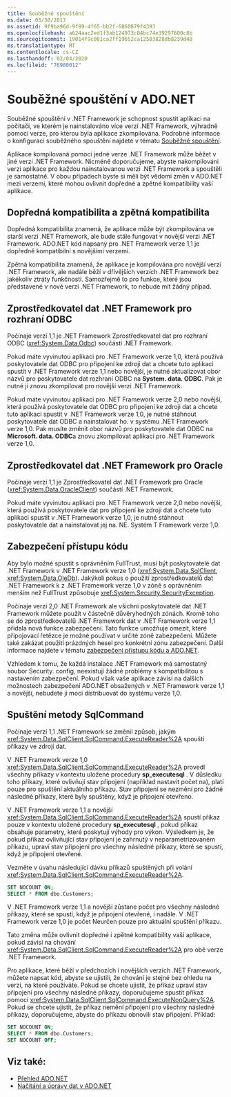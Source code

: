 ```yaml
---
title: Souběžné spouštění
ms.date: 03/30/2017
ms.assetid: 9f9ba96d-9f89-4f65-bb2f-6860879f4393
ms.openlocfilehash: a624aac2ed1f3ab124973c84bc74e39297600c8b
ms.sourcegitcommit: 19014f9c081ca2ff19652ca12503828db8239d48
ms.translationtype: MT
ms.contentlocale: cs-CZ
ms.lasthandoff: 02/04/2020
ms.locfileid: "76980012"
---
```

# <a name="side-by-side-execution-in-adonet"></a>Souběžné spouštění v ADO.NET
Souběžné spouštění v .NET Framework je schopnost spustit aplikaci na počítači, ve kterém je nainstalováno více verzí .NET Framework, výhradně pomocí verze, pro kterou byla aplikace zkompilována. Podrobné informace o konfiguraci souběžného spouštění najdete v tématu [Souběžné spouštění](../../deployment/side-by-side-execution.md).  
  
 Aplikace kompilovaná pomocí jedné verze .NET Framework může běžet v jiné verzi .NET Framework. Nicméně doporučujeme, abyste nakompilováni verzi aplikace pro každou nainstalovanou verzi .NET Framework a spouštěli je samostatně. V obou případech byste si měli být vědomi změn v ADO.NET mezi verzemi, které mohou ovlivnit dopředné a zpětné kompatibility vaší aplikace.  
  
## <a name="forward-compatibility-and-backward-compatibility"></a>Dopředná kompatibilita a zpětná kompatibilita  
 Dopředná kompatibilita znamená, že aplikace může být zkompilována ve starší verzi .NET Framework, ale bude stále fungovat v novější verzi .NET Framework. ADO.NET kód napsaný pro .NET Framework verze 1,1 je dopředně kompatibilní s novějšími verzemi.  
  
 Zpětná kompatibilita znamená, že aplikace je kompilována pro novější verzi .NET Framework, ale nadále běží v dřívějších verzích .NET Framework bez jakékoliv ztráty funkčnosti. Samozřejmě to pro funkce, které jsou představené v nové verzi .NET Framework, to nebude mít žádný případ.  
  
## <a name="the-net-framework-data-provider-for-odbc"></a>Zprostředkovatel dat .NET Framework pro rozhraní ODBC  
 Počínaje verzí 1,1 je .NET Framework Zprostředkovatel dat pro rozhraní ODBC (<xref:System.Data.Odbc>) součástí .NET Framework.
  
 Pokud máte vyvinutou aplikaci pro .NET Framework verze 1,0, která používá poskytovatele dat ODBC pro připojení ke zdroji dat a chcete tuto aplikaci spustit v .NET Framework verze 1,1 nebo novější, je nutné aktualizovat obor názvů pro poskytovatele dat rozhraní ODBC na **System. data. ODBC**. Pak je nutné ji znovu zkompilovat pro novější verzi .NET Framework.  
  
 Pokud máte vyvinutou aplikaci pro .NET Framework verze 2,0 nebo novější, která používá poskytovatele dat ODBC pro připojení ke zdroji dat a chcete tuto aplikaci spustit v .NET Framework verze 1,0, je nutné stáhnout poskytovatele dat ODBC a nainstalovat ho. v systému .NET Framework verze 1,0. Pak musíte změnit obor názvů pro poskytovatele dat ODBC na **Microsoft. data. ODBC**a znovu zkompilovat aplikaci pro .NET Framework verze 1,0.  
  
## <a name="the-net-framework-data-provider-for-oracle"></a>Zprostředkovatel dat .NET Framework pro Oracle  
 Počínaje verzí 1,1 je Zprostředkovatel dat .NET Framework pro Oracle (<xref:System.Data.OracleClient>) součástí .NET Framework.
  
 Pokud máte vyvinutou aplikaci pro .NET Framework verze 2,0 nebo novější, která používá poskytovatele dat pro připojení ke zdroji dat a chcete tuto aplikaci spustit v .NET Framework verze 1,0, je nutné stáhnout poskytovatele dat a nainstalovat jej na. NE. Systém T Framework verze 1,0.  
  
## <a name="code-access-security"></a>Zabezpečení přístupu kódu  
 Aby bylo možné spustit s oprávněním FullTrust, musí být poskytovatelé dat .NET Framework v .NET Framework verze 1,0 (<xref:System.Data.SqlClient>, <xref:System.Data.OleDb>). Jakýkoli pokus o použití zprostředkovatelů dat .NET Framework k z .NET Framework verze 1,0 v zóně s oprávněním menším než FullTrust způsobuje <xref:System.Security.SecurityException>.  
  
 Počínaje verzí 2,0 .NET Framework ale všichni poskytovatelé dat .NET Framework můžete použít v částečně důvěryhodných zónách. Kromě toho se do zprostředkovatelů .NET Framework dat v .NET Framework verze 1,1 přidala nová funkce zabezpečení. Tato funkce umožňuje omezit, které připojovací řetězce je možné používat v určité zóně zabezpečení. Můžete také zakázat použití prázdných hesel pro konkrétní zónu zabezpečení. Další informace najdete v tématu [zabezpečení přístupu kódu a ADO.NET](code-access-security.md).  
  
 Vzhledem k tomu, že každá instalace .NET Framework má samostatný soubor Security. config, neexistují žádné problémy s kompatibilitou s nastavením zabezpečení. Pokud však vaše aplikace závisí na dalších možnostech zabezpečení ADO.NET obsažených v .NET Framework verze 1,1 a novější, nebudete ji moci distribuovat do systému verze 1,0.  
  
## <a name="sqlcommand-execution"></a>Spuštění metody SqlCommand  
 Počínaje verzí 1,1 .NET Framework se změnil způsob, jakým <xref:System.Data.SqlClient.SqlCommand.ExecuteReader%2A> spouští příkazy ve zdroji dat.  
  
 V .NET Framework verze 1,0 <xref:System.Data.SqlClient.SqlCommand.ExecuteReader%2A> provedl všechny příkazy v kontextu uložené procedury **sp_executesql** . V důsledku toho příkazy, které ovlivňují stav připojení (například nastavit počet na), platí pouze pro spuštění aktuálního příkazu. Stav připojení se nezmění pro žádné následné příkazy, které byly spuštěny, když je připojení otevřeno.  
  
 V .NET Framework verze 1,1 a novější <xref:System.Data.SqlClient.SqlCommand.ExecuteReader%2A> spustí příkaz pouze v kontextu uložené procedury **sp_executesql** , pokud příkaz obsahuje parametry, které poskytují výhody pro výkon. Výsledkem je, že pokud příkaz ovlivňující stav připojení je zahrnutý v neparametrizovaném příkazu, upraví stav připojení pro všechny následné příkazy, které se spustí, když je připojení otevřené.  
  
 Vezměte v úvahu následující dávku příkazů spuštěných při volání <xref:System.Data.SqlClient.SqlCommand.ExecuteReader%2A>.  
  
```sql
SET NOCOUNT ON;  
SELECT * FROM dbo.Customers;  
```  
  
 V .NET Framework verze 1,1 a novější zůstane počet pro všechny následné příkazy, které se spustí, když je připojení otevřené, i nadále. V .NET Framework verze 1,0 je počet Neurčen pouze pro aktuální spuštění příkazu.  
  
 Tato změna může ovlivnit dopředné i zpětné kompatibility vaší aplikace, pokud závisí na chování <xref:System.Data.SqlClient.SqlCommand.ExecuteReader%2A> pro obě verze .NET Framework.  
  
 Pro aplikace, které běží v předchozích i novějších verzích .NET Framework, můžete napsat kód, abyste se ujistili, že chování je stejné bez ohledu na verzi, na které používáte. Pokud se chcete ujistit, že příkaz upraví stav připojení pro všechny následné příkazy, doporučujeme spustit příkaz pomocí <xref:System.Data.SqlClient.SqlCommand.ExecuteNonQuery%2A>. Pokud se chcete ujistit, že příkaz nemění připojení pro všechny následné příkazy, doporučujeme, abyste do příkazu obnovili stav připojení. Příklad:  
  
```sql
SET NOCOUNT ON;  
SELECT * FROM dbo.Customers;  
SET NOCOUNT OFF;  
```  
  
## <a name="see-also"></a>Viz také:

- [Přehled ADO.NET](ado-net-overview.md)
- [Načítání a úpravy dat v ADO.NET](retrieving-and-modifying-data.md)
